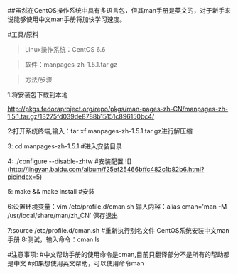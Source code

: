 

##虽然在CentOS操作系统中具有多语言包，但其man手册是英文的，对于新手来说能够使用中文man手册将加快学习速度。

#工具/原料

>Linux操作系统：CentOS 6.6

>软件：manpages-zh-1.5.1.tar.gz

>方法/步骤

1:将安装包下载到本地

http://pkgs.fedoraproject.org/repo/pkgs/man-pages-zh-CN/manpages-zh-1.5.1.tar.gz/13275fd039de8788b15151c896150bc4/

2:打开系统终端,输入：tar xf manpages-zh-1.5.1.tar.gz进行解压缩

3: cd manpages-zh-1.5.1             #进入安装目录

4: ./configure --disable-zhtw      #安装配置
![] (http://jingyan.baidu.com/album/f25ef25466bffc482c1b82b6.html?picindex=5)

5:  make && make install            #安装

6:设置环境变量：vim /etc/profile.d/cman.sh
  输入内容：alias cman='man -M /usr/local/share/man/zh_CN'
  保存退出

7:source /etc/profile.d/cman.sh      #重新执行别名文件
CentOS系统安装中文man手册
8:测试，输入命令：cman ls

#注意事项:
#中文帮助手册的使用命令是cman,目前只翻译部分不是所有的帮助都是中文
#如果想使用英文帮助，可以使用命令man
